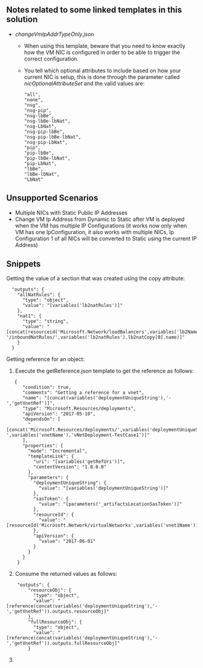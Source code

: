 ﻿Notes related to some linked templates in this solution
-------------------------------------------------------

* *changeVmIpAddrTypeOnly.json*
  * When using this template, beware that you need to know exactly how the VM NIC is configured in order to be able to trigger the correct configuration.
  * You tell which optional attributes to include based on how your current NIC is setup, this is done through the parameter called *nicOptionalAttributeSet* and the valid values are:
        
        "all",
        "none",
        "nsg",
        "nsg-pip",
        "nsg-lbBe",
        "nsg-lbBe-lbNat",
        "nsg-LbNat",
        "nsg-pip-lbBe",
        "nsg-pip-lbBe-lbNat",
        "nsg-pip-LbNat",
        "pip",
        "pip-lbBe",
        "pip-lbBe-lbNat",
        "pip-LbNat",
        "lbBe",
        "lbBe-lbNat",
        "LbNat"

Unsupported Scenarios
---------------------

* Multiple NICs with Static Public IP Addresses
* Change VM Ip Address from Dynamic to Static after VM is deployed when the VM has multiple IP Configurations (it works now only when VM has one IpConfiguration, it also works with multiple NICs, Ip Configuration 1 of all NICs will be converted to Static using the current IP Address)


Snippets
--------

Getting the value of a section that was created using the copy attribute: 

```
  "outputs": {
    "allNatRules": {
      "type": "object",
      "value": "[variables('lb2natRules')]"
    },
    "nat1": {
      "type": "string",
      "value": "[concat(resourceid('Microsoft.Network/loadBalancers',variables('lb2Name')), '/inboundNatRules/',variables('lb2natRules').lb2natCopy[0].name)]"
    }
  }
```

Getting reference for an object:

1. Execute the getReference.json template to get the reference as follows:
```
   {
      "condition": true,
      "comments": "Getting a reference for a vnet",
      "name": "[concat(variables('deploymentUniqueString'),'-','getVnetRef')]",
      "type": "Microsoft.Resources/deployments",
      "apiVersion": "2017-05-10",
      "dependsOn": [
        "[concat('Microsoft.Resources/deployments/',variables('deploymentUniqueString'),'-',variables('vnetName'),'vNetDeployment-TestCase1')]"
      ],
      "properties": {
        "mode": "Incremental",
        "templateLink": {
          "uri": "[variables('getRefUri')]",
          "contentVersion": "1.0.0.0"
        },
        "parameters": {
          "deploymentUniqueString": {
            "value": "[variables('deploymentUniqueString')]"
          },
          "sasToken": {
            "value": "[parameters('_artifactsLocationSasToken')]"
          },
          "resourceId": {
            "value": "[resourceId('Microsoft.Network/virtualNetworks',variables('vnet1Name'))]"
          },
          "apiVersion": {
            "value": "2017-06-01"
          }
        }
      }
    }
```

2. Consume the returned values as follows:

```
    "outputs": {
        "resourceObj": {
          "type": "object",
          "value": "[reference(concat(variables('deploymentUniqueString'),'-','getVnetRef')).outputs.resourceObj]"
        },
        "fullResourceObj": {
          "type": "object",
          "value": "[reference(concat(variables('deploymentUniqueString'),'-','getVnetRef')).outputs.fullResourceObj]"
        }
```

3. 
